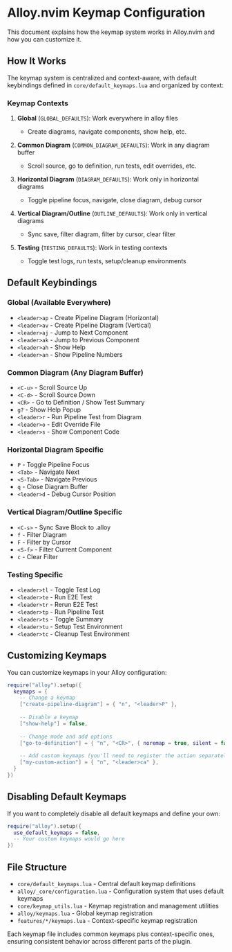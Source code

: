 # Alloy.nvim Keymap Configuration

This document explains how the keymap system works in Alloy.nvim and how you can customize it.

## How It Works

The keymap system is centralized and context-aware, with default keybindings defined in `core/default_keymaps.lua` and organized by context:

### Keymap Contexts

1. **Global** (`GLOBAL_DEFAULTS`): Work everywhere in alloy files
   - Create diagrams, navigate components, show help, etc.

2. **Common Diagram** (`COMMON_DIAGRAM_DEFAULTS`): Work in any diagram buffer  
   - Scroll source, go to definition, run tests, edit overrides, etc.

3. **Horizontal Diagram** (`DIAGRAM_DEFAULTS`): Work only in horizontal diagrams
   - Toggle pipeline focus, navigate, close diagram, debug cursor

4. **Vertical Diagram/Outline** (`OUTLINE_DEFAULTS`): Work only in vertical diagrams
   - Sync save, filter diagram, filter by cursor, clear filter

5. **Testing** (`TESTING_DEFAULTS`): Work in testing contexts
   - Toggle test logs, run tests, setup/cleanup environments

## Default Keybindings

### Global (Available Everywhere)
- `<leader>ap` - Create Pipeline Diagram (Horizontal)
- `<leader>av` - Create Pipeline Diagram (Vertical)  
- `<leader>aj` - Jump to Next Component
- `<leader>ak` - Jump to Previous Component
- `<leader>ah` - Show Help
- `<leader>an` - Show Pipeline Numbers

### Common Diagram (Any Diagram Buffer)
- `<C-u>` - Scroll Source Up
- `<C-d>` - Scroll Source Down  
- `<CR>` - Go to Definition / Show Test Summary
- `g?` - Show Help Popup
- `<leader>r` - Run Pipeline Test from Diagram
- `<leader>o` - Edit Override File
- `<leader>s` - Show Component Code

### Horizontal Diagram Specific
- `P` - Toggle Pipeline Focus
- `<Tab>` - Navigate Next
- `<S-Tab>` - Navigate Previous
- `q` - Close Diagram Buffer
- `<leader>d` - Debug Cursor Position

### Vertical Diagram/Outline Specific  
- `<C-s>` - Sync Save Block to .alloy
- `f` - Filter Diagram
- `F` - Filter by Cursor
- `<S-f>` - Filter Current Component
- `c` - Clear Filter

### Testing Specific
- `<leader>tl` - Toggle Test Log
- `<leader>te` - Run E2E Test
- `<leader>tr` - Rerun E2E Test  
- `<leader>tp` - Run Pipeline Test
- `<leader>ts` - Toggle Summary
- `<leader>tu` - Setup Test Environment
- `<leader>tc` - Cleanup Test Environment

## Customizing Keymaps

You can customize keymaps in your Alloy configuration:

```lua
require("alloy").setup({
  keymaps = {
    -- Change a keymap
    ["create-pipeline-diagram"] = { "n", "<leader>P" },
    
    -- Disable a keymap  
    ["show-help"] = false,
    
    -- Change mode and add options
    ["go-to-definition"] = { "n", "<CR>", { noremap = true, silent = false } },
    
    -- Add custom keymaps (you'll need to register the action separately)
    ["my-custom-action"] = { "n", "<leader>ca" },
  }
})
```

## Disabling Default Keymaps

If you want to completely disable all default keymaps and define your own:

```lua
require("alloy").setup({
  use_default_keymaps = false,
  -- Your custom keymaps would go here
})
```

## File Structure

- `core/default_keymaps.lua` - Central default keymap definitions
- `alloy/_core/configuration.lua` - Configuration system that uses default keymaps
- `core/keymap_utils.lua` - Keymap registration and management utilities
- `alloy/keymaps.lua` - Global keymap registration
- `features/*/keymaps.lua` - Context-specific keymap registration

Each keymap file includes common keymaps plus context-specific ones, ensuring consistent behavior across different parts of the plugin.